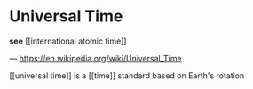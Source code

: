 # Universal Time

**see** [[international atomic time]]

&mdash; <https://en.wikipedia.org/wiki/Universal_Time>

[[universal time]] is a [[time]] standard based on Earth's rotation
